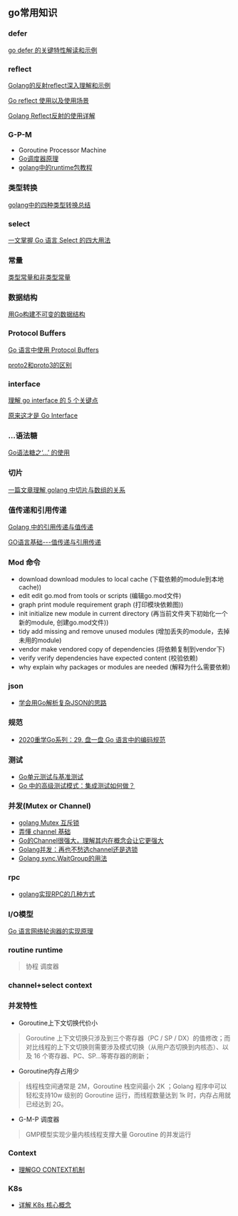## go常用知识

### defer
[go defer 的关键特性解读和示例](https://juejin.im/entry/5976cebd6fb9a06b9f46f9b4)

### reflect
[Golang的反射reflect深入理解和示例](https://juejin.im/post/5a75a4fb5188257a82110544)

[Go reflect 使用以及使用场景](https://studygolang.com/articles/25624?utm_source=tuicool&utm_medium=referral)

[Golang Reflect反射的使用详解](https://my.oschina.net/90design/blog/1614820)

### G-P-M
* Goroutine Processor Machine 
* [Go调度器原理](https://mp.weixin.qq.com/s/enjlUh9ldfpLUdU1VQFkRA)
* [golang中的runtime包教程](https://www.codercto.com/a/19118.html)

### 类型转换
[golang中的四种类型转换总结](https://studygolang.com/articles/27663#reply0)

### select
[一文掌握 Go 语言 Select 的四大用法](https://mp.weixin.qq.com/s/-i-PoCTPuhRpd4cAKpNwuw)

### 常量
[类型常量和非类型常量](https://mp.weixin.qq.com/s/L6ysPUCyYhAwL6PsKXykhQ)

### 数据结构
[用Go构建不可变的数据结构](https://mp.weixin.qq.com/s/bCzAmt8LnOJgd46LNHZtTg)

### Protocol Buffers
[Go 语言中使用 Protocol Buffers](https://studygolang.com/articles/27659#reply0)

[proto2和proto3的区别](https://blog.csdn.net/weixin_34294649/article/details/92170258)

### interface
[理解 go interface 的 5 个关键点](https://juejin.im/entry/5974a9b051882573bf0a3b62)

[原来这才是 Go Interface](https://juejin.im/post/5d8877f1f265da03986c311c)

### ...语法糖
[Go语法糖之‘...’ 的使用](https://studygolang.com/articles/15357)

### 切片
[一篇文章理解 golang 中切片与数组的关系](https://studygolang.com/articles/27012)

### 值传递和引用传递
[Golang 中的引用传递与值传递](https://studygolang.com/articles/23806?fr=sidebar)

[GO语言基础---值传递与引用传递](https://www.cnblogs.com/yunweiqiang/p/12392331.html)

### Mod 命令
* download    download modules to local cache (下载依赖的module到本地cache))
* edit        edit go.mod from tools or scripts (编辑go.mod文件)
* graph       print module requirement graph (打印模块依赖图))
* init        initialize new module in current directory (再当前文件夹下初始化一个新的module, 创建go.mod文件))
* tidy        add missing and remove unused modules (增加丢失的module，去掉未用的module)
* vendor      make vendored copy of dependencies (将依赖复制到vendor下)
* verify      verify dependencies have expected content (校验依赖)
* why         explain why packages or modules are needed (解释为什么需要依赖)

### json
* [学会用Go解析复杂JSON的思路](https://mp.weixin.qq.com/s?__biz=MzAxMTA4Njc0OQ==&mid=2651439322&idx=3&sn=0005684fb448b1f5f505aa2405619ce9&chksm=80bb1e28b7cc973e0e74d8c83401073c4be84c14bb33f8204f34a5d85052ef52d2d09230b5c5&scene=126&sessionid=1587689528&key=955c0459e70002ad523387acd3b3eed782a8a47f7e448948e7fd78623b758b2cdeb21b51fdac3c53129c9791cf03215db9397ec83414ff4f87b78ac845d47acdcd00462ab940a905932ebcc9cdbe7c5a&ascene=1&uin=MTExODQ5NTYyNA%3D%3D&devicetype=Windows+10+x64&version=62090069&lang=zh_CN&exportkey=A1pyaiCphLkMqejEaSW%2BA54%3D&pass_ticket=HnyNkGzYusJBNirviaa0Rsc4zAAeodXg%2BdNf6srMaB6%2FxVmdZwzXGAocm2aT1rlm)

### 规范
* [2020重学Go系列：29. 盘一盘 Go 语言中的编码规范](https://mp.weixin.qq.com/s?__biz=MzAxMTA4Njc0OQ==&mid=2651439317&idx=4&sn=51578c3def9a4a049da02b6571aed405&chksm=80bb1e27b7cc97311234ad2a29d1416c082d9faf3e2ef8ed9a11fa9f16f120cc3404ec57699b&scene=21#wechat_redirect)

### 测试
* [Go单元测试与基准测试](https://www.cnblogs.com/wayne666/p/10559900.html)
* [Go 中的高级测试模式：集成测试如何做？](https://mp.weixin.qq.com/s/o71M9SU_fh8suuRdOaZ0Bw)

### 并发(Mutex or Channel)
* [golang Mutex 互斥锁](https://juejin.im/post/5ca57ca9e51d452d1a071638)
* [弄懂 channel 基础](https://juejin.im/entry/58957b49b123db16a396f6ac)
* [Go的Channel很强大，理解其内在概念会让它更强大](https://mp.weixin.qq.com/s?__biz=MzAxMTA4Njc0OQ==&mid=2651439194&idx=2&sn=bdb31ad64ba5b00f7f025ba0e9d93004&chksm=80bb1ea8b7cc97be38de663c79f74b06c86ffa8dd2cd9fe851c2fe77e4fa61b2826df900a8f8&scene=126&sessionid=1586836894&key=caf03409094d441c8dcca2d2dd16a26cb1bb788c070b4e26356ac42c8a6d0589d5635f404107b014086738223c259a97277211b882cb3da90546c976422e3a4e81366d833ba83b44e15f6e9cff348a7d&ascene=1&uin=MTExODQ5NTYyNA%3D%3D&devicetype=Windows+10&version=62080079&lang=zh_CN&exportkey=A6EBp9HTFg%2F84Iz3%2FcDVnHA%3D&pass_ticket=JRLqBGqcGFGp70CM1no6O7f%2BXtBJ5LkM7WWtupF1F6W6BFF79RiA1Sr9rnrRyufr)
* [Golang并发：再也不愁选channel还是选锁](https://www.jianshu.com/p/df973e890663)
* [Golang sync.WaitGroup的用法](https://studygolang.com/articles/12972?fr=sidebar)

### rpc
* [golang实现RPC的几种方式](https://studygolang.com/articles/14336)

### I/O模型
[Go 语言网络轮询器的实现原理](https://mp.weixin.qq.com/s?__biz=MzAxMTA4Njc0OQ==&mid=2651439418&idx=3&sn=41decc9fbaf367b706880b12b58d45db&chksm=80bb1fc8b7cc96dec094fe2a39e370766655fb9aa388f7dd6fdb7f7488a63e23290bddd69ddd&scene=21#wechat_redirect)

### routine runtime
> 协程 调度器

### channel+select context

### 并发特性
* Goroutine上下文切换代价小
> Goroutine 上下文切换只涉及到三个寄存器（PC / SP / DX）的值修改；而对比线程的上下文切换则需要涉及模式切换（从用户态切换到内核态）、以及 16 个寄存器、PC、SP…等寄存器的刷新；

* Goroutine内存占用少
> 线程栈空间通常是 2M，Goroutine 栈空间最小 2K ；Golang 程序中可以轻松支持10w 级别的 Goroutine 运行，而线程数量达到 1k 时，内存占用就已经达到 2G。

* G-M-P 调度器
> GMP模型实现少量内核线程支撑大量 Goroutine 的并发运行

### Context
* [理解GO CONTEXT机制](https://www.cnblogs.com/zhangboyu/p/7456606.html)

### K8s
* [详解 K8s 核心概念](https://mp.weixin.qq.com/s?__biz=MzAxMTA4Njc0OQ==&mid=2651439830&idx=2&sn=59933933e69af63601b21a73782ef3a4&chksm=80bb1c24b7cc9532ed061aedd4d3729f899dc2046f3f21537075266f3f320abdf99ec29c1d8c&scene=126&sessionid=1590887354&key=9e115093a12faf8ec24830e3396a01999ee1e8486df82b2eb84f22d7306bafdf470a34679033e77f6567ae1ba3e4dd3cf9d8246a9afe82ce8e56e4ab2fc5a8ff4101d9d5f880c664e0be4278dbd513f9&ascene=1&uin=MTExODQ5NTYyNA%3D%3D&devicetype=Windows+10+x64&version=62090070&lang=zh_CN&exportkey=A%2BUp6wrn90JEnjJfiZBXC%2Fw%3D&pass_ticket=OQ076dALfE8Wk9Cydw903qoVShisgge8VzqmrlwpTQxnpmRV2IyCqx8lZGcT1S2y)
